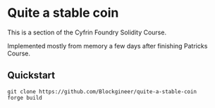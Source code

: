 # Quite a stable coin

This is a section of the Cyfrin Foundry Solidity Course.

Implemented mostly from memory a few days after finishing Patricks Course.

## Quickstart

```
git clone https://github.com/Blockgineer/quite-a-stable-coin
forge build
```
